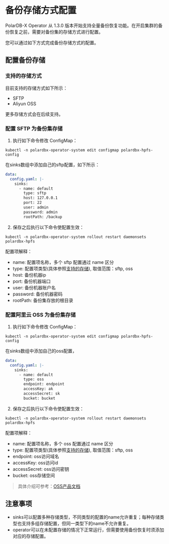 备份存储方式配置
==========

PolarDB-X Operator 从 1.3.0 版本开始支持全量备份恢复功能。在开启集群的备份恢复之前，需要对备份集的存储方式进行配置。

您可以通过如下方式完成备份存储方式的配置。

## 配置备份存储

### 支持的存储方式

目前支持的存储方式如下所示：

* SFTP
* Aliyun OSS

更多存储方式会在后续支持。

### 配置 SFTP 为备份集存储

1. 执行如下命令修改 ConfigMap：
```shell
kubectl -n polardbx-operator-system edit configmap polardbx-hpfs-config
```
在sinks数组中添加自己的sftp配置，如下所示：
```yaml
data:
  config.yaml: |-
    sinks:
      - name: default
        type: sftp
        host: 127.0.0.1
        port: 22
        user: admin
        password: admin
        rootPath: /backup
```
2. 保存之后执行以下命令使配置生效：
```shell
kubectl -n polardbx-operator-system rollout restart daemonsets polardbx-hpfs
```

配置项解释：
- name: 配置项名称，多个 sftp 配置通过 name 区分
- type: 配置项类型(具体参照[支持的存储](#支持的存储)), 取值范围：sftp, oss
- host: 备份机器ip
- port: 备份机器端口
- user: 备份机器账户名
- password: 备份机器密码
- rootPath: 备份集存放的根目录

### 配置阿里云 OSS 为备份集存储

1. 执行如下命令修改 ConfigMap：
```shell
kubectl -n polardbx-operator-system edit configmap polardbx-hpfs-config
```
在sinks数组中添加自己的oss配置，
```yaml
data:
  config.yaml: |-
    sinks:
      - name: default
        type: oss
        endpoint: endpoint
        accessKey: ak
        accessSecret: sk
        bucket: bucket
```
2. 保存之后执行以下命令使配置生效：
```shell
kubectl -n polardbx-operator-system rollout restart daemonsets polardbx-hpfs
```

配置项解释：
- name: 配置项名称，多个 oss 配置通过 name 区分
- type: 配置项类型(具体参照[支持的存储](#支持的存储)), 取值范围：sftp, oss
- endpoint: oss访问域名
- accessKey: oss访问id
- accessSecret: oss访问密钥
- bucket: oss存储空间
> 具体介绍可参考：[OSS产品文档](https://help.aliyun.com/document_detail/31827.html)


## 注意事项

- sinks可以配置多种存储类型，不同类型的配置的name允许重复；每种存储类型也支持多组存储配置，但同一类型下的name不允许重复。
- operator可以在未配置存储的情况下正常运行，但需要使用备份恢复时须添加对应的存储配置。

